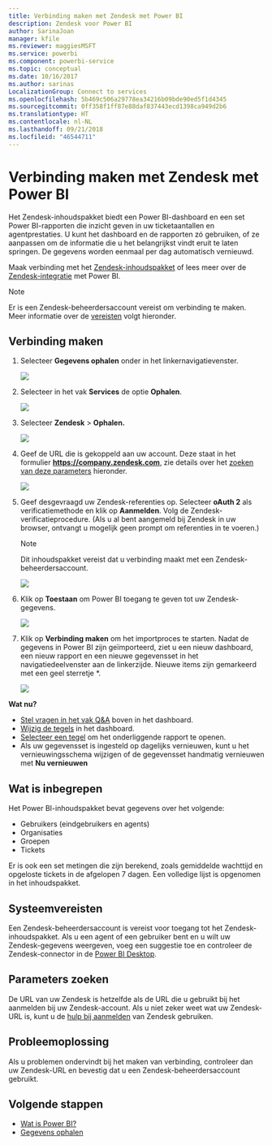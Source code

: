```yaml
---
title: Verbinding maken met Zendesk met Power BI
description: Zendesk voor Power BI
author: SarinaJoan
manager: kfile
ms.reviewer: maggiesMSFT
ms.service: powerbi
ms.component: powerbi-service
ms.topic: conceptual
ms.date: 10/16/2017
ms.author: sarinas
LocalizationGroup: Connect to services
ms.openlocfilehash: 5b469c506a29778ea34216b09bde90ed5f1d4345
ms.sourcegitcommit: 0ff358f1ff87e88daf837443ecd1398ca949d2b6
ms.translationtype: HT
ms.contentlocale: nl-NL
ms.lasthandoff: 09/21/2018
ms.locfileid: "46544711"
---
```

# <a name="connect-to-zendesk-with-power-bi"></a>Verbinding maken met Zendesk met Power BI
Het Zendesk-inhoudspakket biedt een Power BI-dashboard en een set Power BI-rapporten die inzicht geven in uw ticketaantallen en agentprestaties. U kunt het dashboard en de rapporten zó gebruiken, of ze aanpassen om de informatie die u het belangrijkst vindt eruit te laten springen.  De gegevens worden eenmaal per dag automatisch vernieuwd. 

Maak verbinding met het [Zendesk-inhoudspakket](https://app.powerbi.com/getdata/services/zendesk) of lees meer over de [Zendesk-integratie](https://powerbi.microsoft.com/integrations/zendesk) met Power BI.

>[!NOTE]
>Er is een Zendesk-beheerdersaccount vereist om verbinding te maken. Meer informatie over de [vereisten](#Requirements) volgt hieronder.

## <a name="how-to-connect"></a>Verbinding maken
1. Selecteer **Gegevens ophalen** onder in het linkernavigatievenster.
   
   ![](media/service-connect-to-zendesk/pbi_getdata.png)
2. Selecteer in het vak **Services** de optie **Ophalen**.
   
   ![](media/service-connect-to-zendesk/pbi_getservices.png) 
3. Selecteer **Zendesk** \> **Ophalen.**
   
   ![](media/service-connect-to-zendesk/zendesk.png)
4. Geef de URL die is gekoppeld aan uw account. Deze staat in het formulier **https://company.zendesk.com**, zie details over het [zoeken van deze parameters](#FindingParams) hieronder.
   
   ![](media/service-connect-to-zendesk/pbi_zendeskconnect.png)
5. Geef desgevraagd uw Zendesk-referenties op.  Selecteer **oAuth 2** als verificatiemethode en klik op **Aanmelden**. Volg de Zendesk-verificatieprocedure. (Als u al bent aangemeld bij Zendesk in uw browser, ontvangt u mogelijk geen prompt om referenties in te voeren.)
   
   > [!NOTE]
   > Dit inhoudspakket vereist dat u verbinding maakt met een Zendesk-beheerdersaccount. 
   > 
   > 
   
   ![](media/service-connect-to-zendesk/pbi_zendesksignin.png)
6. Klik op **Toestaan** om Power BI toegang te geven tot uw Zendesk-gegevens.
   
   ![](media/service-connect-to-zendesk/zendesk2.jpg)
7. Klik op **Verbinding maken** om het importproces te starten. Nadat de gegevens in Power BI zijn geïmporteerd, ziet u een nieuw dashboard, een nieuw rapport en een nieuwe gegevensset in het navigatiedeelvenster aan de linkerzijde. Nieuwe items zijn gemarkeerd met een geel sterretje \*.
   
   ![](media/service-connect-to-zendesk/pbi_zendeskdash.png)

**Wat nu?**

* [Stel vragen in het vak Q&A](consumer/end-user-q-and-a.md) boven in het dashboard.
* [Wijzig de tegels](service-dashboard-edit-tile.md) in het dashboard.
* [Selecteer een tegel](consumer/end-user-tiles.md) om het onderliggende rapport te openen.
* Als uw gegevensset is ingesteld op dagelijks vernieuwen, kunt u het vernieuwingsschema wijzigen of de gegevensset handmatig vernieuwen met **Nu vernieuwen**

## <a name="whats-included"></a>Wat is inbegrepen
Het Power BI-inhoudspakket bevat gegevens over het volgende:  

* Gebruikers (eindgebruikers en agents)  
* Organisaties  
* Groepen  
* Tickets  

Er is ook een set metingen die zijn berekend, zoals gemiddelde wachttijd en opgeloste tickets in de afgelopen 7 dagen. Een volledige lijst is opgenomen in het inhoudspakket.

<a name="Requirements"></a>

## <a name="system-requirements"></a>Systeemvereisten
Een Zendesk-beheerdersaccount is vereist voor toegang tot het Zendesk-inhoudspakket. Als u een agent of een gebruiker bent en u wilt uw Zendesk-gegevens weergeven, voeg een suggestie toe en controleer de Zendesk-connector in de [Power BI Desktop](desktop-connect-to-data.md).

<a name="FindingParams"></a>

## <a name="finding-parameters"></a>Parameters zoeken
De URL van uw Zendesk is hetzelfde als de URL die u gebruikt bij het aanmelden bij uw Zendesk-account. Als u niet zeker weet wat uw Zendesk-URL is, kunt u de [hulp bij aanmelden](https://www.zendesk.com/login/) van Zendesk gebruiken.

## <a name="troubleshooting"></a>Probleemoplossing
Als u problemen ondervindt bij het maken van verbinding, controleer dan uw Zendesk-URL en bevestig dat u een Zendesk-beheerdersaccount gebruikt.

## <a name="next-steps"></a>Volgende stappen
* [Wat is Power BI?](power-bi-overview.md)
* [Gegevens ophalen](service-get-data.md)

